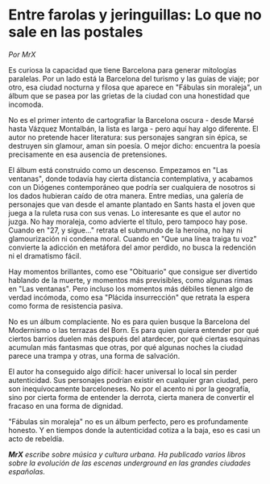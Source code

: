 # Entre farolas y jeringuillas: Lo que no sale en las postales

*Por MrX*

Es curiosa la capacidad que tiene Barcelona para generar mitologías paralelas. Por un lado está la Barcelona del turismo y las guías de viaje; por otro, esa ciudad nocturna y filosa que aparece en "Fábulas sin moraleja", un álbum que se pasea por las grietas de la ciudad con una honestidad que incomoda.

No es el primer intento de cartografiar la Barcelona oscura - desde Marsé hasta Vázquez Montalbán, la lista es larga - pero aquí hay algo diferente. El autor no pretende hacer literatura: sus personajes sangran sin épica, se destruyen sin glamour, aman sin poesía. O mejor dicho: encuentra la poesía precisamente en esa ausencia de pretensiones.

El álbum está construido como un descenso. Empezamos en "Las ventanas", donde todavía hay cierta distancia contemplativa, y acabamos con un Diógenes contemporáneo que podría ser cualquiera de nosotros si los dados hubieran caído de otra manera. Entre medias, una galería de personajes que van desde el amante plantado en Sants hasta el joven que juega a la ruleta rusa con sus venas. Lo interesante es que el autor no juzga. No hay moraleja, como advierte el título, pero tampoco hay pose. Cuando en "27, y sigue..." retrata el submundo de la heroína, no hay ni glamourización ni condena moral. Cuando en "Que una línea traiga tu voz" convierte la adicción en metáfora del amor perdido, no busca la redención ni el dramatismo fácil.

Hay momentos brillantes, como ese "Obituario" que consigue ser divertido hablando de la muerte, y momentos más previsibles, como algunas rimas en "Las ventanas". Pero incluso los momentos más débiles tienen algo de verdad incómoda, como esa "Plácida insurrección" que retrata la espera como forma de resistencia pasiva.

No es un álbum complaciente. No es para quien busque la Barcelona del Modernismo o las terrazas del Born. Es para quien quiera entender por qué ciertos barrios duelen más después del atardecer, por qué ciertas esquinas acumulan más fantasmas que otras, por qué algunas noches la ciudad parece una trampa y otras, una forma de salvación.

El autor ha conseguido algo difícil: hacer universal lo local sin perder autenticidad. Sus personajes podrían existir en cualquier gran ciudad, pero son inequívocamente barceloneses. No por el acento ni por la geografía, sino por cierta forma de entender la derrota, cierta manera de convertir el fracaso en una forma de dignidad.

"Fábulas sin moraleja" no es un álbum perfecto, pero es profundamente honesto. Y en tiempos donde la autenticidad cotiza a la baja, eso es casi un acto de rebeldía.

***MrX*** *escribe sobre música y cultura urbana. Ha publicado varios libros sobre la evolución de las escenas underground en las grandes ciudades españolas.*
